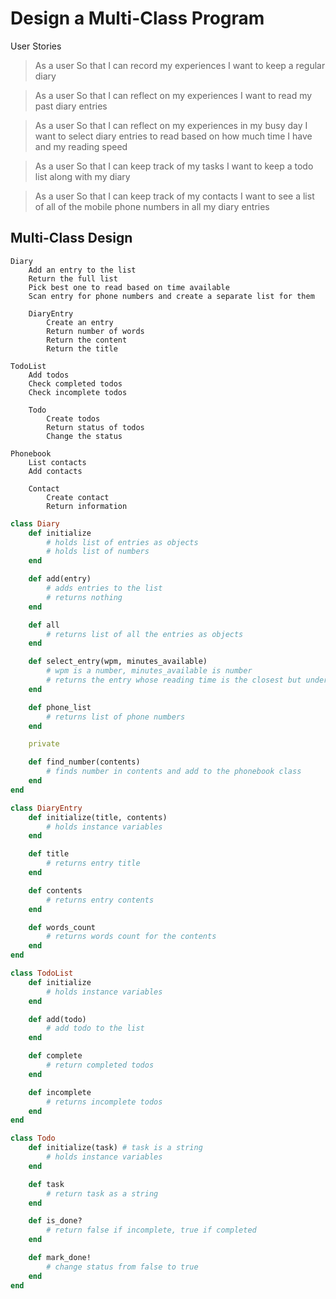 # Design a Multi-Class Program

User Stories

> As a user
> So that I can record my experiences
> I want to keep a regular diary

> As a user
> So that I can reflect on my experiences
> I want to read my past diary entries

> As a user
> So that I can reflect on my experiences in my busy day
> I want to select diary entries to read based on how much time I have and my reading speed

> As a user
> So that I can keep track of my tasks
> I want to keep a todo list along with my diary

> As a user
> So that I can keep track of my contacts
> I want to see a list of all of the mobile phone numbers in all my diary entries

## Multi-Class Design

```
Diary
	Add an entry to the list
	Return the full list
	Pick best one to read based on time available
	Scan entry for phone numbers and create a separate list for them

	DiaryEntry
		Create an entry
		Return number of words
		Return the content
		Return the title

TodoList
	Add todos
	Check completed todos
	Check incomplete todos

	Todo
		Create todos
		Return status of todos
		Change the status

Phonebook
	List contacts
	Add contacts

	Contact
		Create contact
		Return information
```

```ruby
class Diary
	def initialize
		# holds list of entries as objects
		# holds list of numbers
	end

	def add(entry)
		# adds entries to the list
		# returns nothing
	end

	def all
		# returns list of all the entries as objects
	end

	def select_entry(wpm, minutes_available)
		# wpm is a number, minutes_available is number
		# returns the entry whose reading time is the closest but under the time available
	end

	def phone_list
		# returns list of phone numbers
	end

	private

	def find_number(contents)
		# finds number in contents and add to the phonebook class
	end
end
```

```ruby
class DiaryEntry
	def initialize(title, contents)
		# holds instance variables
	end

	def title
		# returns entry title
	end

	def contents
		# returns entry contents
	end

	def words_count
		# returns words count for the contents
	end
end
```
```ruby
class TodoList
	def initialize
		# holds instance variables
	end

	def add(todo)
		# add todo to the list
	end

	def complete
		# return completed todos
	end

	def incomplete
		# returns incomplete todos
	end
end
```
```ruby
class Todo
	def initialize(task) # task is a string
		# holds instance variables
	end

	def task
		# return task as a string
	end

	def is_done?
		# return false if incomplete, true if completed
	end

	def mark_done!
		# change status from false to true
	end
end
```